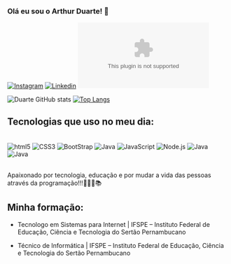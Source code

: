 ### Olá eu sou o Arthur Duarte! 👋

[![Instagram](https://img.shields.io/badge/Instagram-E4405F?style=for-the-badge&logo=instagram&logoColor=white)](https://www.instagram.com/duarte_arthur21/)
[![Linkedin](https://img.shields.io/badge/LinkedIn-0077B5?style=for-the-badge&logo=linkedin&logoColor=white)](https://www.linkedin.com/in/arthur-duarte-92931b201/)
[![Gmail](ferreiraduarte21@gmail.com)](https://img.shields.io/badge/Gmail-D14836?style=for-the-badge&logo=gmail&logoColor=white)

![Duarte GitHub stats](https://github-readme-stats.vercel.app/api?username=duarte-arthur21&show_icons=true&theme=gruvbox) 
[![Top Langs](https://github-readme-stats.vercel.app/api/top-langs/?username=duarte-arthur21)](https://github.com/duarte-arthur21/github-readme-stats)

## Tecnologias que uso no meu dia:
<div style="display:inline_block"></br>
    <img align="center" alt="html5" src="https://img.shields.io/badge/HTML5-E34F26?style=for-the-badge&logo=html5&logoColor=white">
    <img align="center" alt="CSS3" src="https://img.shields.io/badge/CSS3-1572B6?style=for-the-badge&logo=css3&logoColor=white">
    <img align="center" alt="BootStrap" src="https://img.shields.io/badge/Bootstrap-563D7C?style=for-the-badge&logo=bootstrap&logoColor=white">
    <img align="center" alt="Java" src="https://img.shields.io/badge/Java-ED8B00?style=for-the-badge&logo=java&logoColor=white">
    <img align="center" alt="JavaScript" src="https://img.shields.io/badge/JavaScript-323330?style=for-the-badge&logo=javascript&logoColor=F7DF1E">
    <img align="center" alt="Node.js" src="https://img.shields.io/badge/Node.js-43853D?style=for-the-badge&logo=node.js&logoColor=white">
    <img align="center" alt="Java" src="https://img.shields.io/badge/React-20232A?style=for-the-badge&logo=react&logoColor=61DAFB">
    <img align="center" alt="Java" src="https://img.shields.io/badge/MySQL-00000F?style=for-the-badge&logo=mysql&logoColor=white">
</div></br>

Apaixonado por tecnologia, educação e por mudar a vida das pessoas através da programação!!!👊🧑‍💻📚

## Minha formação:

- Tecnologo em Sistemas para Internet | IFSPE – Instituto Federal de Educação,
Ciência e Tecnologia do Sertão Pernambucano

- Técnico de Informática | IFSPE – Instituto Federal de Educação, Ciência e
Tecnologia do Sertão Pernambucano

